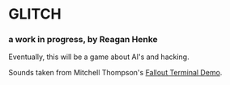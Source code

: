 # GLITCH
### a work in progress, by Reagan Henke

Eventually, this will be a game about AI's and hacking.

Sounds taken from Mitchell Thompson's [Fallout Terminal Demo](http://mitchellthompson.net/demos/terminal/).
